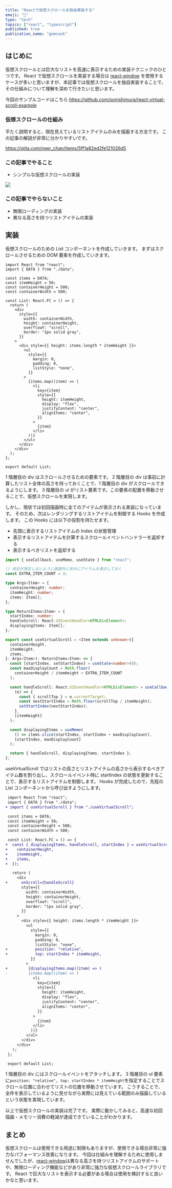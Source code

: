 ```yaml
---
title: "Reactで仮想スクロールを独自実装する"
emoji: "📜"
type: "tech"
topics: ["react", "typescript"]
published: true
publication_name: "gemcook"
---
```


## はじめに

仮想スクロールとは巨大なリストを高速に表示するための実装テクニックのひとつです。
React で仮想スクロールを実装する場合は [react-window](https://github.com/bvaughn/react-window) を使用するケースが多いと思いますが、本記事では仮想スクロールを独自実装することで、その仕組みについて理解を深めて行きたいと思います。

今回のサンプルコードはこちら
https://github.com/sonishimura/react-virtual-scroll-example

### 仮想スクロールの仕組み

平たく説明すると、現在見えているリストアイテムのみを描画する方法です。
この記事の解説が非常に分かりやすいです。

https://qiita.com/neer_chan/items/5ff1a82ed2fe121026d5

### この記事でやること

- シンプルな仮想スクロールの実装

![](https://storage.googleapis.com/zenn-user-upload/lzfjk8hoo9bmv0ucl6y06z0204uh)

### この記事でやらないこと

- 無限ローディングの実装
- 異なる高さを持つリストアイテムの実装

## 実装

仮想スクロールのための List コンポーネントを作成していきます。
まずはスクロールさせるための DOM 要素を作成していきます。

```tsx:List.tsx
import React from "react";
import { DATA } from "./data";

const items = DATA;
const itemHeight = 50;
const containerHeight = 500;
const containerWidth = 500;

const List: React.FC = () => {
  return (
    <div
      style={{
        width: containerWidth,
        height: containerHeight,
        overflowY: "scroll",
        border: "1px solid gray",
      }}
    >
      <div style={{ height: items.length * itemHeight }}>
        <ul
          style={{
            margin: 0,
            padding: 0,
            listStyle: "none",
          }}
        >
          {items.map((item) => (
            <li
              key={item}
              style={{
                height: itemHeight,
                display: "flex",
                justifyContent: "center",
                alignItems: "center",
              }}
            >
              {item}
            </li>
          ))}
        </ul>
      </div>
    </div>
  );
};

export default List;
```

1 階層目の div はスクロールさせるための要素です。
2 階層目の div は事前に計算したリスト全体の高さを持っておくことで、1 階層目の div がスクロールできるようにします。
3 階層目の ul がリスト要素です。この要素の配置を移動させることで、仮想スクロールを実現します。

しかし、現状では初回描画時に全てのアイテムが表示される実装になっています。
そのため、次はレンダリングするリストアイテムを制御する Hooks を作成します。
この Hooks には以下の役割を持たせます。

- 先頭に表示するリストアイテムの Index の状態管理
- 表示するリストアイテムを計算するスクロールイベントハンドラーを返却する
- 表示するべきリストを返却する

```ts:useVirtualScroll.ts
import { useCallback, useMemo, useState } from "react";

// 余白が発生しないように画面外に余分にアイテムを表示しておく
const EXTRA_ITEM_COUNT = 3;

type Args<Item> = {
  containerHeight: number;
  itemHeight: number;
  items: Item[];
};

type ReturnItems<Item> = {
  startIndex: number;
  handleScroll: React.UIEventHandler<HTMLDivElement>;
  displayingItems: Item[];
};

export const useVirtualScroll = <Item extends unknown>({
  containerHeight,
  itemHeight,
  items,
}: Args<Item>): ReturnItems<Item> => {
  const [startIndex, setStartIndex] = useState<number>(0);
  const maxDisplayCount = Math.floor(
    containerHeight / itemHeight + EXTRA_ITEM_COUNT
  );

  const handleScroll: React.UIEventHandler<HTMLDivElement> = useCallback(
    (e) => {
      const { scrollTop } = e.currentTarget;
      const nextStartIndex = Math.floor(scrollTop / itemHeight);
      setStartIndex(nextStartIndex);
    },
    [itemHeight]
  );

  const displayingItems = useMemo(
    () => items.slice(startIndex, startIndex + maxDisplayCount),
    [startIndex, maxDisplayCount]
  );

  return { handleScroll, displayingItems, startIndex };
};
```

useVirtualScroll ではリストの高さとリストアイテムの高さから表示するべきアイテム数を割り出し、スクロールイベント時に startIndex の状態を更新することで、表示するリストアイテムを制御します。
Hooks が完成したので、先程の List コンポーネントから呼び出すようにします。

```diff tsx:List.tsx
 import React from "react";
 import { DATA } from "./data";
+ import { useVirtualScroll } from "./useVirtualScroll";

 const items = DATA;
 const itemHeight = 50;
 const containerHeight = 500;
 const containerWidth = 500;

 const List: React.FC = () => {
+  const { displayingItems, handleScroll, startIndex } = useVirtualScroll({
+    containerHeight,
+    itemHeight,
+    items,
+  });

   return (
     <div
+      onScroll={handleScroll}
       style={{
         width: containerWidth,
         height: containerHeight,
         overflowY: "scroll",
         border: "1px solid gray",
       }}
     >
       <div style={{ height: items.length * itemHeight }}>
         <ul
           style={{
             margin: 0,
             padding: 0,
             listStyle: "none",
+            position: "relative",
+            top: startIndex * itemHeight,
           }}
         >
+         {displayingItems.map((item) => (
-         {items.map((item) => (
            <li
              key={item}
              style={{
                height: itemHeight,
                display: "flex",
                justifyContent: "center",
                alignItems: "center",
              }}
            >
              {item}
            </li>
           ))}
         </ul>
       </div>
     </div>
   );
 };

 export default List;
```

1 階層目の div にはスクロールイベントをアタッチします。
3 階層目の ul 要素に`position: "relative", top: startIndex * itemHeight`を指定することでスクロール位置に合わせてリストの位置を移動させています。
こうすることで、全件を表示しているように見せながら実際には見えている範囲のみ描画しているという状態を実現しています。

以上で仮想スクロールの実装は完了です。
実際に動かしてみると、高速な初回描画・メモリー消費の軽減が達成できていることがわかります。

## まとめ

仮想スクロールは使用できる用途に制限もありますが、使用できる場合非常に強力なパフォーマンス改善になります。
今回は仕組みを理解するために使用しませんでしたが、[react-window](https://github.com/bvaughn/react-window)は異なる高さを持つリストアイテムのサポートや、無限ローディング機能などがあり非常に強力な仮想スクロールライブラリです。
React で巨大なリストを表示する必要がある場合は使用を検討すると良いかなと思います。
